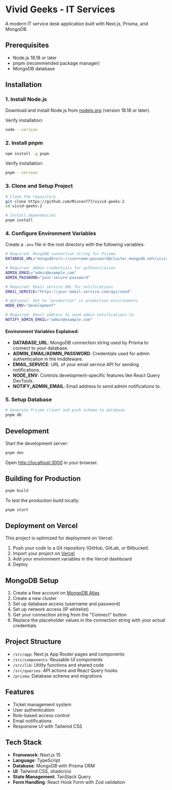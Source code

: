 # Vivid Geeks - IT Services

A modern IT service desk application built with Next.js, Prisma, and MongoDB.

## Prerequisites

- Node.js 18.18 or later
- pnpm (recommended package manager)
- MongoDB database

## Installation

### 1. Install Node.js

Download and install Node.js from [nodejs.org](https://nodejs.org/) (version 18.18 or later).

Verify installation:

```bash
node --version
```

### 2. Install pnpm

```bash
npm install -g pnpm
```

Verify installation:

```bash
pnpm --version
```

### 3. Clone and Setup Project

```bash
# Clone the repository
git clone https://github.com/Misson777/vivid-geeks-2
cd vivid-geeks-2

# Install dependencies
pnpm install
```

### 4. Configure Environment Variables

Create a `.env` file in the root directory with the following variables:

```bash
# Required: MongoDB connection string for Prisma
DATABASE_URL="mongodb+srv://username:password@cluster.mongodb.net/vivid-geeks?retryWrites=true&w=majority"

# Required: Admin credentials for authentication
ADMIN_EMAIL="admin@example.com"
ADMIN_PASSWORD="your-secure-password"

# Required: Email service URL for notifications
EMAIL_SERVICE="https://your-email-service.com/api/send"

# Optional: Set to "production" in production environments
NODE_ENV="development"

# Required: Email address to send admin notifications to
NOTIFY_ADMIN_EMAIL="admin@example.com"
```

#### Environment Variables Explained:

- **DATABASE_URL**: MongoDB connection string used by Prisma to connect to your database.
- **ADMIN_EMAIL/ADMIN_PASSWORD**: Credentials used for admin authentication in the middleware.
- **EMAIL_SERVICE**: URL of your email service API for sending notifications.
- **NODE_ENV**: Controls development-specific features like React Query DevTools.
- **NOTIFY_ADMIN_EMAIL**: Email address to send admin notifications to.

### 5. Setup Database

```bash
# Generate Prisma client and push schema to database
pnpm db
```

## Development

Start the development server:

```bash
pnpm dev
```

Open [http://localhost:3000](http://localhost:3000) in your browser.

## Building for Production

```bash
pnpm build
```

To test the production build locally:

```bash
pnpm start
```

## Deployment on Vercel

This project is optimized for deployment on Vercel:

1. Push your code to a Git repository (GitHub, GitLab, or Bitbucket)
2. Import your project on [Vercel](https://vercel.com/new)
3. Add your environment variables in the Vercel dashboard
4. Deploy

## MongoDB Setup

1. Create a free account on [MongoDB Atlas](https://www.mongodb.com/cloud/atlas)
2. Create a new cluster
3. Set up database access (username and password)
4. Set up network access (IP whitelist)
5. Get your connection string from the "Connect" button
6. Replace the placeholder values in the connection string with your actual credentials

## Project Structure

- `/src/app`: Next.js App Router pages and components
- `/src/components`: Reusable UI components
- `/src/lib`: Utility functions and shared code
- `/src/queries`: API actions and React Query hooks
- `/prisma`: Database schema and migrations

## Features

- Ticket management system
- User authentication
- Role-based access control
- Email notifications
- Responsive UI with Tailwind CSS

## Tech Stack

- **Framework**: Next.js 15
- **Language**: TypeScript
- **Database**: MongoDB with Prisma ORM
- **UI**: Tailwind CSS, shadcn/ui
- **State Management**: TanStack Query
- **Form Handling**: React Hook Form with Zod validation
